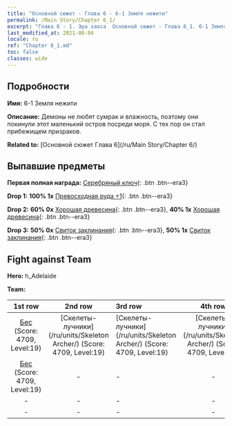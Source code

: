 ```yaml
---
title: "Основной сюжет - Глава 6 - 6-1 Земля нежити"
permalink: /Main Story/Chapter 6_1/
excerpt: "Глава 6 - 1. Эра хаоса  Основной сюжет - Глава 6_1. 6-1 Земля нежити"
last_modified_at: 2021-08-04
locale: ru
ref: "Chapter 6_1.md"
toc: false
classes: wide
---
```


## Подробности

 **Имя:** 6-1 Земля нежити

 **Описание:** Демоны не любят сумрак и влажность, поэтому они покинули этот маленький остров посреди моря. С тех пор он стал прибежищем призраков.

 **Related to:** [Основной сюжет Глава 6](/ru/Main Story/Chapter 6/)

## Выпавшие предметы

 **Первая полная награда:** [Серебряный ключ](/ItemsRU/con_693/){: .btn .btn--era3}

 **Drop 1:** **100% 1x** [Превосходная руда +1](/ItemsRU/mat_19/){: .btn .btn--era3}

 **Drop 2:** **60% 0x** [Хорошая древесина](/ItemsRU/mat_13/){: .btn .btn--era3}, **40% 1x** [Хорошая древесина](/ItemsRU/mat_13/){: .btn .btn--era3}

 **Drop 3:** **50% 0x** [Свиток заклинания](/ItemsRU/con_694/){: .btn .btn--era3}, **50% 1x** [Свиток заклинания](/ItemsRU/con_694/){: .btn .btn--era3}


## Fight against Team
 **Hero:** h_Adelaide

 **Team:**


  | 1st row | 2nd row | 3rd row | 4th row |
  |:----:|:----:|:----|:----:|
  | [Бес](/ru/units/Imp/) (Score: 4709, Level:19)  | [Скелеты-лучники](/ru/units/Skeleton Archer/) (Score: 4709, Level:19)  | [Скелеты-лучники](/ru/units/Skeleton Archer/) (Score: 4709, Level:19)  | [Скелеты-лучники](/ru/units/Skeleton Archer/) (Score: 4709, Level:19)  |
  | [Бес](/ru/units/Imp/) (Score: 4709, Level:19)  | - | - | - |
  | - | - | - | - |
  | - | - | - | - |


